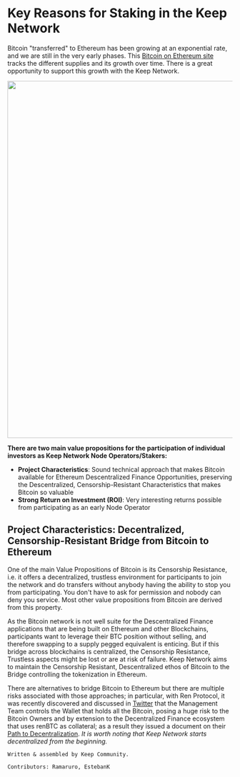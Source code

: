 # Key Reasons for Staking in the Keep Network
Bitcoin "transferred" to Ethereum has been growing at an exponential rate, and we are still in the very early phases. This [Bitcoin on Ethereum site](https://btconethereum.com/) tracks the different supplies and its growth over time. There is a great opportunity to support this growth with the Keep Network.

<p align="center">
  <img width="800" src="https://user-images.githubusercontent.com/68167410/91514516-903a9a00-e8ac-11ea-800d-281f33f8c2ab.PNG">
</p>

**There are two main value propositions for the participation of individual investors as Keep Network Node Operators/Stakers:**
* **Project Characteristics**: Sound technical approach that makes Bitcoin available for Ethereum Descentralized Finance Opportunities, preserving the Descentralized, Censorship-Resistant Characteristics that makes Bitcoin so valuable
* **Strong Return on Investment (ROI)**: Very interesting returns possible from participating as an early Node Operator



## Project Characteristics: Decentralized, Censorship-Resistant Bridge from Bitcoin to Ethereum

One of the main Value Propositions of Bitcoin is its Censorship Resistance, i.e. it offers a decentralized, trustless environment for participants to join the network and do transfers without anybody having the ability to stop you from participating. You don't have to ask for permission and nobody can deny you service. Most other value propositions from Bitcoin are derived from this property.

As the Bitcoin network is not well suite for the Descentralized Finance applications that are being built on Ethereum and other Blockchains, participants want to leverage their BTC position without selling, and therefore swapping to a supply pegged equivalent is enticing. But if this bridge across blockchains is centralized, the Censorship Resistance, Trustless aspects might be lost or are at risk of failure. 
Keep Network aims to maintain the Censorship Resistant, Descentralized ethos of Bitcoin to the Bridge controlling the tokenization in Ethereum.

There are alternatives to bridge Bitcoin to Ethereum but there are multiple risks associated with those approaches; in particular, with Ren Protocol, it was recently discovered and discussed in [Twitter](https://twitter.com/ChrisBlec/status/1299029947852390406?s=20) that the Management Team controls the Wallet that holds all the Bitcoin, posing a huge risk to the Bitcoin Owners and by extension to the Decentralized Finance ecosystem that uses renBTC as collateral; as a result they issued a document on their [Path to Decentralization](https://medium.com/renproject/renvm-and-the-road-to-decentralisation-72213c3bee3a). _It is worth noting that Keep Network starts decentralized from the beginning._

`Written & assembled by Keep Community.`

`Contributors: Ramaruro, EstebanK`
